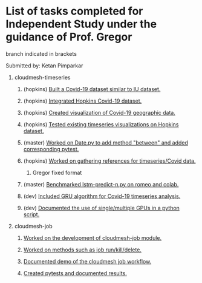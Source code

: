 # List of tasks completed for Independent Study under the guidance of Prof. Gregor

branch indicated in brackets

Submitted by: Ketan Pimparkar

1. cloudmesh-timeseries  
    
   1. (hopkins) [Built a Covid-19 dataset similar to IU dataset.](https://github.com/cloudmesh/cloudmesh-timeseries/blob/hopkins/notes.md)
   
   2. (hopkins) [Integrated Hopkins Covid-19 dataset.](https://github.com/cloudmesh/cloudmesh-timeseries/commit/0b05586567422739b888305c8924b0a8c13b6687)
   
   3. (hopkins) [Created visualization of Covid-19 geographic data.](https://github.com/cloudmesh/cloudmesh-timeseries/blob/hopkins/notebook/Geo_plot_hopkins.ipynb)
   
   4. (hopkins) [Tested existing timeseries visualizations on Hopkins dataset.](https://github.com/cloudmesh/cloudmesh-timeseries/blob/hopkins/notebook/Hopkins.ipynb)
   
   5. (master) [Worked on Date.py to add method "between" and added corresponding pytest.](https://github.com/cloudmesh/cloudmesh-timeseries/commit/38cb59f41179288d185562f867f096afe085feb0)
   
   6. (hopkins) [Worked on gathering references for timeseries/Covid data.](https://github.com/cloudmesh/cloudmesh-timeseries/blob/hopkins/timeseries.bib)
    
      1. Gregor fixed format
        
   7. (master) [Benchmarked lstm-predict-n.py on romeo and colab.](https://github.com/cloudmesh/cloudmesh-timeseries/tree/master/notebook/benchmarks)
   
   8. (dev) [Included GRU algorithm for Covid-19 timeseries analysis.](https://github.com/cloudmesh/cloudmesh-timeseries/commit/e94cad5171bb3fafa595e00e2151a528a2cb9703)
   
   9. (dev) [Documented the use of single/multiple GPUs in a python script.](https://github.com/cloudmesh/cloudmesh-timeseries/blob/dev/README-MultiGPU.md)
    
2. cloudmesh-job

   1. [Worked on the development of cloudmesh-job module.](https://github.com/cloudmesh/cloudmesh-job)
   
   2. [Worked on methods such as job run/kill/delete.](https://github.com/cloudmesh/cloudmesh-job/blob/master/cloudmesh/job/command/job.py)
   
   3. [Documented demo of the cloudmesh job workflow.](https://github.com/cloudmesh/cloudmesh-job/blob/master/Job_Demo_Windows.md)
   
   4. [Created pytests and documented results.](https://github.com/cloudmesh/cloudmesh-job/tree/master/tests)

